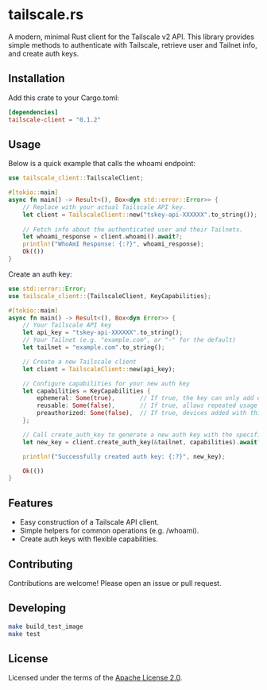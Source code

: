 # tailscale.rs

A modern, minimal Rust client for the Tailscale v2 API. This library provides simple methods to authenticate with Tailscale, retrieve user and Tailnet info, and create auth keys.

## Installation

Add this crate to your Cargo.toml:

```toml
[dependencies]
tailscale-client = "0.1.2"
```

## Usage

Below is a quick example that calls the whoami endpoint:

```rust
use tailscale_client::TailscaleClient;

#[tokio::main]
async fn main() -> Result<(), Box<dyn std::error::Error>> {
    // Replace with your actual Tailscale API key.
    let client = TailscaleClient::new("tskey-api-XXXXXX".to_string());
    
    // Fetch info about the authenticated user and their Tailnets.
    let whoami_response = client.whoami().await?;
    println!("WhoAmI Response: {:?}", whoami_response);
    Ok(())
}
```

Create an auth key:

```rust
use std::error::Error;
use tailscale_client::{TailscaleClient, KeyCapabilities};

#[tokio::main]
async fn main() -> Result<(), Box<dyn Error>> {
    // Your Tailscale API key
    let api_key = "tskey-api-XXXXXX".to_string();
    // Your Tailnet (e.g. "example.com", or "-" for the default)
    let tailnet = "example.com".to_string();

    // Create a new Tailscale client
    let client = TailscaleClient::new(api_key);

    // Configure capabilities for your new auth key
    let capabilities = KeyCapabilities {
        ephemeral: Some(true),       // If true, the key can only add ephemeral nodes
        reusable: Some(false),       // If true, allows repeated usage of this key
        preauthorized: Some(false),  // If true, devices added with this key are automatically approved
    };

    // Call create_auth_key to generate a new auth key with the specified capabilities
    let new_key = client.create_auth_key(&tailnet, capabilities).await?;

    println!("Successfully created auth key: {:?}", new_key);

    Ok(())
}
```

## Features

- Easy construction of a Tailscale API client.
- Simple helpers for common operations (e.g. /whoami).
- Create auth keys with flexible capabilities.

## Contributing

Contributions are welcome! Please open an issue or pull request.

## Developing

```sh
make build_test_image
make test
```

## License

Licensed under the terms of the [Apache License 2.0](LICENSE).